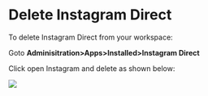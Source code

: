 # Delete Instagram Direct

To delete Instagram Direct from your workspace:

Goto **Adminisitration>Apps>Installed>Instagram Direct**

Click open Instagram and delete as shown below:

![](<../../../../../.gitbook/assets/2022-01-20\_21-12-36 (1).png>)
